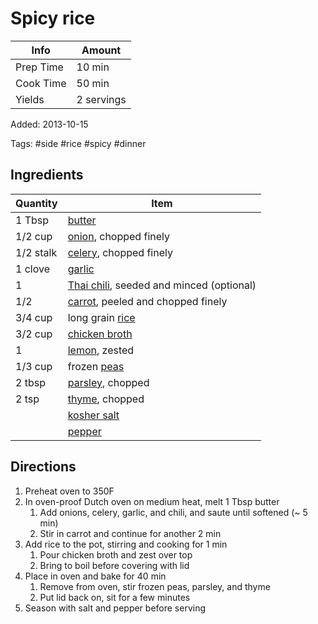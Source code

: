 # Spicy rice

| Info      | Amount     |
| --------- | ---------- |
| Prep Time | 10 min     |
| Cook Time | 50 min     |
| Yields    | 2 servings |

Added: 2013-10-15

Tags: #side #rice #spicy #dinner

## Ingredients

| Quantity  | Item                                                                        |
| --------- | --------------------------------------------------------------------------- |
| 1 Tbsp    | [butter](../_ingredients/butter.md)                                         |
| 1/2 cup   | [onion](../_ingredients/onion.md), chopped finely                           |
| 1/2 stalk | [celery](../_ingredients/celery.md), chopped finely                         |
| 1 clove   | [garlic](../_ingredients/garlic.md)                                         |
| 1         | [Thai chili](../_ingredients/thai%20chili.md), seeded and minced (optional) |
| 1/2       | [carrot](../_ingredients/carrot.md), peeled and chopped finely              |
| 3/4 cup   | long grain [rice](../_ingredients/rice.md)                                  |
| 3/2 cup   | [chicken broth](../_ingredients/chicken%20broth.md)                         |
| 1         | [lemon](../_ingredients/lemon.md), zested                                   |
| 1/3 cup   | frozen [peas](../_ingredients/peas.md)                                      |
| 2 tbsp    | [parsley](../_ingredients/parsley.md), chopped                              |
| 2 tsp     | [thyme](../_ingredients/thyme.md), chopped                                  |
|           | [kosher salt](../_ingredients/kosher%20salt.md)                             |
|           | [pepper](../_ingredients/pepper.md)                                         | to taste |

## Directions

1. Preheat oven to 350F
2. In oven-proof Dutch oven on medium heat, melt 1 Tbsp butter
     1. Add onions, celery, garlic, and chili, and saute until softened (~ 5 min)
     2. Stir in carrot and continue for another 2 min
3. Add rice to the pot, stirring and cooking for 1 min
     1. Pour chicken broth and zest over top
     2. Bring to boil before covering with lid
4. Place in oven and bake for 40 min
     1. Remove from oven, stir frozen peas, parsley, and thyme
     2. Put lid back on, sit for a few minutes
5. Season with salt and pepper before serving
